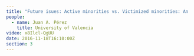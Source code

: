 ```yaml
---
title: "Future isues: Active minorities vs. Victimized minorities: An  Unfinished Task"
people:
  - name: Juan A. Pérez
    title: University of Valencia
video: x8Ilcl-QgUU
date: 2016-11-18T16:10:00Z
section: 3
---
```

